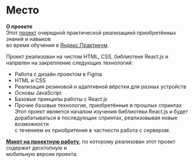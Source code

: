 # Место

**О проекте**  
Этот [проект](https://kombojiec.github.io/mesto-react/) очередной практической реализацией приобретённых знаний и навыков  
во время обучения в [Яндекс.Практикум](https://praktikum.yandex.ru/web/).  

Проект реализован на чистом HTML, CSS, библиотеке React.js и напрвлен на закрепление следующих технологий:
* Работа с дизайн проектом в Figma
* HTML и CSS
* Реализация резиновой и адаптивной вёрстки для разных устройств
* Основы JavaScript
* Базовые принципы работы с React.js 
* Прочие базовые технологие, приобретённые в прошлых спринтах
Этот проект является началом изучения библиотеки React.js  и будет дорабатываться в последующих спринтах, реализовывая новые возможности  
с течением их приобритения в частности работа с сервером.

**[Макет на проектную работу](https://www.figma.com/file/StZjf8HnoeLdiXS7dYrLAh/JavaScript.-Sprint-4)**, по которому реализован этот проект содержит десктопную и  
мобильную  версии проекта. 


